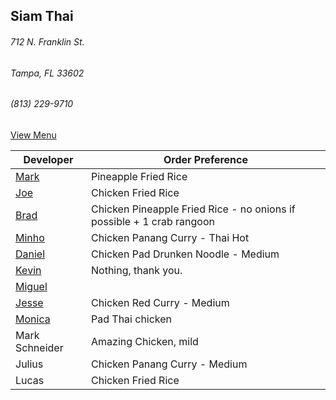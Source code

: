 ## Siam Thai
###### 712 N. Franklin St.
###### Tampa, FL 33602
###### (813) 229-9710

[View Menu](http://www.si-am-thairestaurant.com/lunch-menu/)



Developer     | Order Preference
--------------|---------------------
[Mark](http://github.com/mark-smithtb)              | Pineapple Fried Rice
[Joe](https://github.com/Montchat)                  | Chicken Fried Rice
[Brad](https://github.com/bradreed)                 | Chicken Pineapple Fried Rice - no onions if possible + 1 crab rangoon
[Minho](https://github.com/minhochoi)               | Chicken Panang Curry - Thai Hot
[Daniel](https://github.come/dtartaglia)            | Chicken Pad Drunken Noodle - Medium
[Kevin]()                                           | Nothing, thank you.
[Miguel](https://github.com/MiguelBrito1086)        |         
[Jesse](https://github.com/jessecurry)    	        | Chicken Red Curry - Medium
[Monica](https://github.com/MonicaUlloa)            | Pad Thai chicken
Mark Schneider                                      | Amazing Chicken, mild
Julius                                              | Chicken Panang Curry - Medium
Lucas                                               | Chicken Fried Rice
